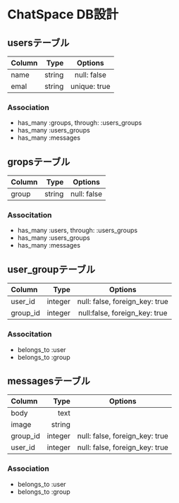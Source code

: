 # ChatSpace DB設計
## usersテーブル
| Column | Type | Options |
|:-------|-----:|:-------:|
|name|string|null: false|
|emal|string|unique: true|
### Association
- has_many :groups, through: :users_groups
- has_many :users_groups
- has_many :messages

## gropsテーブル

| Column | Type | Options |
|:-------|-----:|:-------:|
|group|string|null: false|
### Associtation
- has_many :users, through: :users_groups
- has_many :users_groups
- has_many :messages

## user_groupテーブル

| Column | Type | Options |
|:-------|-----:|:-------:|
|user_id|integer|null: false, foreign_key: true|
|group_id|integer|null:false, foreign_key: true|
### Associtation
- belongs_to :user
- belongs_to :group

## messagesテーブル

| Column | Type | Options |
|:-------|-----:|:-------:|
|body|text||
|image|string||
|group_id|integer|null: false, foreign_key: true|
|user_id|integer|null: false, foreign_key: true|
### Association
- belongs_to :user
- belongs_to :group
